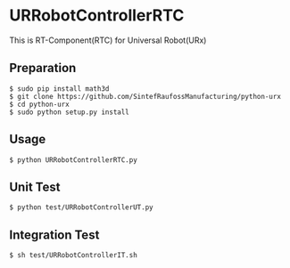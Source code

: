 URRobotControllerRTC
=====================

This is RT-Component(RTC) for Universal Robot(URx)

Preparation
-----------
```
$ sudo pip install math3d
$ git clone https://github.com/SintefRaufossManufacturing/python-urx
$ cd python-urx
$ sudo python setup.py install
```

Usage
-----------
```
$ python URRobotControllerRTC.py
```

Unit Test
-----------
```
$ python test/URRobotControllerUT.py
```

Integration Test
----------------
```
$ sh test/URRobotControllerIT.sh
```
